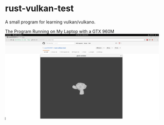 # rust-vulkan-test
A small program for learning vulkan/vulkano.

The Program Running on My Laptop with a GTX 960M
![Screenshot of the program with a rotating monkey](screenshots/2016-12-30.png)
